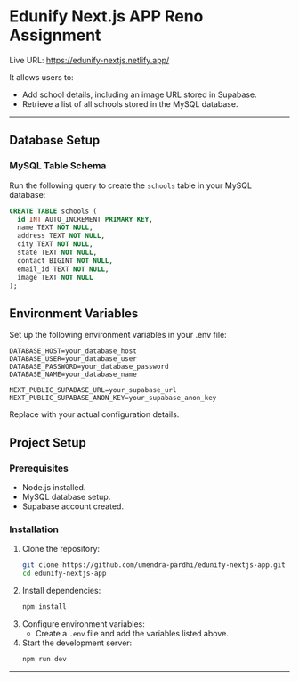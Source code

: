 # Edunify Next.js APP Reno Assignment

Live URL: https://edunify-nextjs.netlify.app/


It allows users to:
- Add school details, including an image URL stored in Supabase.
- Retrieve a list of all schools stored in the MySQL database.

---

## Database Setup

### MySQL Table Schema
Run the following query to create the `schools` table in your MySQL database:
```sql
CREATE TABLE schools (
  id INT AUTO_INCREMENT PRIMARY KEY,
  name TEXT NOT NULL,
  address TEXT NOT NULL,
  city TEXT NOT NULL,
  state TEXT NOT NULL,
  contact BIGINT NOT NULL,
  email_id TEXT NOT NULL,
  image TEXT NOT NULL
);

```

## Environment Variables

Set up the following environment variables in your .env file:
```env
DATABASE_HOST=your_database_host
DATABASE_USER=your_database_user
DATABASE_PASSWORD=your_database_password
DATABASE_NAME=your_database_name

NEXT_PUBLIC_SUPABASE_URL=your_supabase_url
NEXT_PUBLIC_SUPABASE_ANON_KEY=your_supabase_anon_key
```

Replace with your actual configuration details.

## Project Setup

### Prerequisites
- Node.js installed.
- MySQL database setup.
- Supabase account created.

### Installation
1. Clone the repository:
   ```bash
   git clone https://github.com/umendra-pardhi/edunify-nextjs-app.git
   cd edunify-nextjs-app
   ```
2. Install dependencies:
   ```bash
   npm install
   ```
3. Configure environment variables:
   - Create a `.env` file and add the variables listed above.
4. Start the development server:
   ```bash
   npm run dev
   ```

---
